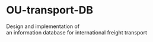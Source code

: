 # OU-transport-DB
Design and implementation of an information database for international freight transport

